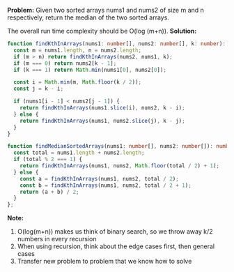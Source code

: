 **Problem:**
Given two sorted arrays nums1 and nums2 of size m and n respectively, return the median of the two sorted arrays.

The overall run time complexity should be O(log (m+n)).
**Solution:**
```typescript
function findKthInArrays(nums1: number[], nums2: number[], k: number): number {
  const m = nums1.length, n = nums2.length;
  if (m > n) return findKthInArrays(nums2, nums1, k);
  if (m === 0) return nums2[k - 1];
  if (k === 1) return Math.min(nums1[0], nums2[0]);

  const i = Math.min(m, Math.floor(k / 2));
  const j = k - i;

  if (nums1[i - 1] < nums2[j - 1]) {
    return findKthInArrays(nums1.slice(i), nums2, k - i);
  } else {
    return findKthInArrays(nums1, nums2.slice(j), k - j);
  }
}

function findMedianSortedArrays(nums1: number[], nums2: number[]): number {
  const total = nums1.length + nums2.length;
  if (total % 2 === 1) {
    return findKthInArrays(nums1, nums2, Math.floor(total / 2) + 1);
  } else {
    const a = findKthInArrays(nums1, nums2, total / 2);
    const b = findKthInArrays(nums1, nums2, total / 2 + 1);
    return (a + b) / 2;
  }
};
```
**Note:**
1. O(log(m+n)) makes us think of binary search, so we throw away k/2 numbers in every recursion
2. When using recursion, think about the edge cases first, then general cases
3. Transfer new problem to problem that we know how to solve